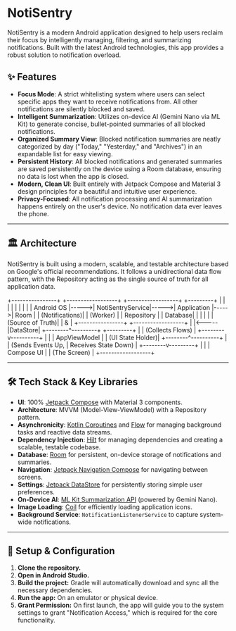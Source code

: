# NotiSentry

NotiSentry is a modern Android application designed to help users reclaim their focus by intelligently managing, filtering, and summarizing notifications. Built with the latest Android technologies, this app provides a robust solution to notification overload.

## ✨ Features

* **Focus Mode**: A strict whitelisting system where users can select specific apps they want to receive notifications from. All other notifications are silently blocked and saved.
* **Intelligent Summarization**: Utilizes on-device AI (Gemini Nano via ML Kit) to generate concise, bullet-pointed summaries of all blocked notifications.
* **Organized Summary View**: Blocked notification summaries are neatly categorized by day ("Today," "Yesterday," and "Archives") in an expandable list for easy viewing.
* **Persistent History**: All blocked notifications and generated summaries are saved persistently on the device using a Room database, ensuring no data is lost when the app is closed.
* **Modern, Clean UI**: Built entirely with Jetpack Compose and Material 3 design principles for a beautiful and intuitive user experience.
* **Privacy-Focused**: All notification processing and AI summarization happens entirely on the user's device. No notification data ever leaves the phone.

---
## 🏛️ Architecture

NotiSentry is built using a modern, scalable, and testable architecture based on Google's official recommendations. It follows a unidirectional data flow pattern, with the Repository acting as the single source of truth for all application data.

+----------------+      +------------------+      +------------------+      +---------+
|                |      |                  |      |                  |      |         |
|  Android OS    |----->| NotiSentryService|----->|   Application    |----->|  Room   |
| (Notifications)|      |    (Worker)      |      |   Repository     |      | Database|
|                |      |                  |      | (Source of Truth)|      | &       |
+----------------+      +------------------+      |                  |<-----|DataStore|
                                                  +--------^---------+      +---------+
                                                           |
                                                           | (Collects Flows)
                                                           |
                                                  +--------v----------+
                                                  |                  |
                                                  |   AppViewModel   |
                                                  | (UI State Holder)|
                                                  +--------^----------+
                                                           |
                                                           | (Sends Events Up,
                                                           |  Receives State Down)
                                                           |
                                                  +--------v---------+
                                                  |                  |
                                                  |   Compose UI     |
                                                  |   (The Screen)   |
                                                  +------------------+

---
## 🛠️ Tech Stack & Key Libraries

* **UI**: 100% [Jetpack Compose](https://developer.android.com/jetpack/compose) with Material 3 components.
* **Architecture**: MVVM (Model-View-ViewModel) with a Repository pattern.
* **Asynchronicity**: [Kotlin Coroutines](https://kotlinlang.org/docs/coroutines-overview.html) and [Flow](https://kotlinlang.org/docs/flow.html) for managing background tasks and reactive data streams.
* **Dependency Injection**: [Hilt](https://dagger.dev/hilt/) for managing dependencies and creating a scalable, testable codebase.
* **Database**: [Room](https://developer.android.com/jetpack/androidx/releases/room) for persistent, on-device storage of notifications and summaries.
* **Navigation**: [Jetpack Navigation Compose](https://developer.android.com/jetpack/compose/navigation) for navigating between screens.
* **Settings**: [Jetpack DataStore](https://developer.android.com/jetpack/androidx/releases/datastore) for persistently storing simple user preferences.
* **On-Device AI**: [ML Kit Summarization API](https://developers.google.com/ml-kit/language/summarization) (powered by Gemini Nano).
* **Image Loading**: [Coil](https://coil-kt.github.io/coil/) for efficiently loading application icons.
* **Background Service**: `NotificationListenerService` to capture system-wide notifications.

---
## 🚀 Setup & Configuration

1.  **Clone the repository.**
2.  **Open in Android Studio.**
3.  **Build the project:** Gradle will automatically download and sync all the necessary dependencies.
4.  **Run the app:** On an emulator or physical device.
5.  **Grant Permission:** On first launch, the app will guide you to the system settings to grant "Notification Access," which is required for the core functionality.
